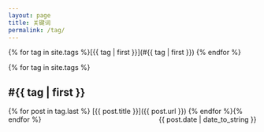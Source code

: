 ```yaml
---
layout: page
title: 关键词
permalink: /tag/
---
```

{% for tag in site.tags %}[{{ tag | first }}](#{{ tag | first }}) {% endfor %}

{% for tag in site.tags %}
<a name="{{ tag | first }}"><h2>#{{ tag | first }}</h2></a>

{% for post in tag.last %}
[{{ post.title }}]({{ post.url }}) <span style="float:right">{{ post.date | date_to_string }}</span>
{% endfor %}{% endfor %}
